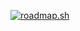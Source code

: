 [![roadmap.sh](https://api.roadmap.sh/v1-badge/tall/6526ba3cf43a58c923b929f6?variant=dark)](https://roadmap.sh)

<!--
**darmstrong8008/darmstrong8008** is a ✨ _special_ ✨ repository because its `README.md` (this file) appears on your GitHub profile.

Here are some ideas to get you started:

- 🔭 I’m currently working on ...
- 🌱 I’m currently learning ...
- 👯 I’m looking to collaborate on ...
- 🤔 I’m looking for help with ...
- 💬 Ask me about ...
- 📫 How to reach me: ...
- 😄 Pronouns: ...
- ⚡ Fun fact: ...
-->

